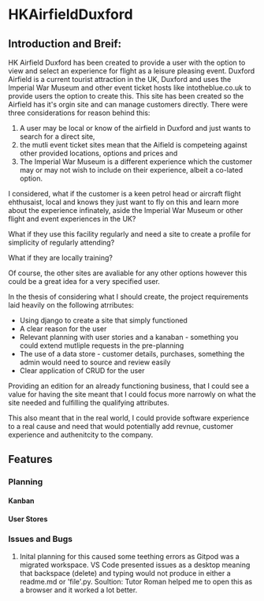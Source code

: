 # HKAirfieldDuxford

## Introduction and Breif:

HK Airfield Duxford has been created to provide a user with the option to view and select an experience for flight as a leisure pleasing event. Duxford Airfield is a current tourist attraction in the UK, Duxford and uses the Imperial War Museum and other event ticket hosts like intotheblue.co.uk to provide users the option to create this. This site has been created so the Airfield has it's orgin site and can manage customers directly. There were three considerations for reason behind this: 

1) A user may be local or know of the airfield in Duxford and just wants to search for a direct site, 
2) the mutli event ticket sites mean that the Aifield is competeing against other provided locations, options and prices and 
3) The Imperial War Museum is a different experience which the customer may or may not wish to include on their experience, albeit a co-lated option.

I considered, what if the customer is a keen petrol head or aircraft flight ehthusaist, local and knows they just want to fly on this and learn more about the experience infinately, aside the Imperial War Museum or other flight and event experiences in the UK?

What if they use this facility regularly and need a site to create a profile for simplicity of regularly attending?

What if they are locally training?

Of course, the other sites are avaliable for any other options however this could be a great idea for a very specified user.

In the thesis of considering what I should create, the project requirements laid heavily on the following atrributes:

- Using django to create a site that simply functioned
- A clear reason for the user
- Relevant planning with user stories and a kanaban - something you could extend mutliple requests in the pre-planning
- The use of a data store - customer details, purchases, something the admin would need to source and review easily
- Clear application of CRUD for the user

Providing an edition for an already functioning business, that I could see a value for having the site meant that I could focus more narrowly on what the site needed and fulfilling the qualifying attributes.

This also meant that in the real world, I could provide software experience to a real cause and need that would potentially add revnue, customer experience and authenitcity to the company.

## Features

### Planning 

#### Kanban 

#### User Stores 


### Issues and Bugs
1) Inital planning for this caused some teething errors as Gitpod was a migrated workspace. VS Code presented issues as a desktop meaning that backspace (delete) and typing would not produce in either a readme.md or 'file'.py. 
Soultion: Tutor Roman helped me to open this as a browser and it worked a lot better.